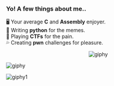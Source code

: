 ### Yo! A few things about me..

🖥 Your average **C** and **Assembly** enjoyer.  
🐍 Writing **python** for the memes.   
🚩 Playing **CTFs** for the pain.  
💦 Creating **pwn** challenges for pleasure.  

<div align="center">
  <img src="https://github.com/w3th4nds/w3th4nds/assets/44512151/8345947a-2c1a-48ee-bc52-e58e822be142" alt="giphy">
</div>

![giphy](https://github.com/w3th4nds/w3th4nds/assets/44512151/b0684bc9-5974-453f-b770-f5fb9f6044f4)  

![giphy1](https://github.com/w3th4nds/w3th4nds/assets/44512151/90e3b9cc-f5c8-41e9-9fc5-03caedd9a674)
